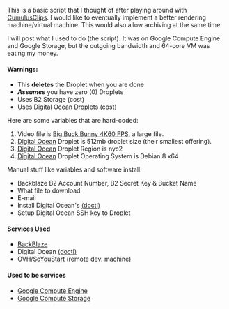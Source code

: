 
This is a basic script that I thought of after playing around with [CumulusClips](http://cumulusclips.org/). I would like to eventually implement a better rendering machine/virtual machine. This would also allow archiving at the same time.

I will post what I used to do (the script). It was on Google Compute Engine and Google Storage, but the outgoing bandwidth and 64-core VM was eating my money.

#### Warnings:

* This **deletes** the Droplet when you are done
* ***Assumes*** you have zero (0) Droplets
* Uses B2 Storage (cost)
* Uses Digital Ocean Droplets (cost)

Here are some variables that are hard-coded:

1. Video file is [Big Buck Bunny 4K60 FPS](http://bbb3d.renderfarming.net/), a large file.
2. [Digital Ocean](https://www.digitalocean.com) Droplet is 512mb droplet size (their smallest offering).
3. [Digital Ocean](https://www.digitalocean.com) Droplet Region is nyc2
4. [Digital Ocean](https://www.digitalocean.com) Droplet Operating System is Debian 8 x64

Manual stuff like variables and software install:

* Backblaze B2 Account Number, B2 Secret Key & Bucket Name
* What file to download
* E-mail
* Install Digital Ocean's [(doctl)](https://www.digitalocean.com/community/tutorials/how-to-use-doctl-the-official-digitalocean-command-line-client)
* Setup Digital Ocean SSH key to Droplet

#### Services Used

* [BackBlaze](https://www.backblaze.com)
* Digital Ocean [(doctl)](https://www.digitalocean.com/community/tutorials/how-to-use-doctl-the-official-digitalocean-command-line-client)
* OVH/[SoYouStart](https://www.soyoustart.com/us/) (remote dev. machine)

#### Used to be services

* [Google Compute Engine](https://cloud.google.com/compute/)
* [Google Compute Storage](https://cloud.google.com/storage/)
